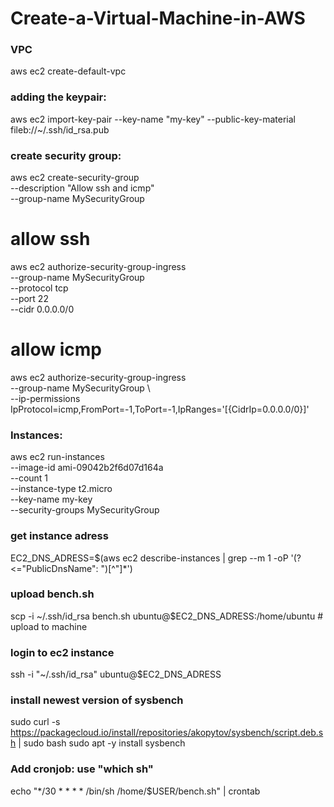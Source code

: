 # Create-a-Virtual-Machine-in-AWS
### VPC
aws ec2 create-default-vpc


### adding the keypair: 
aws ec2 import-key-pair --key-name "my-key" --public-key-material fileb://~/.ssh/id_rsa.pub


### create security group:
aws ec2 create-security-group \
	--description "Allow ssh and icmp" \
	--group-name MySecurityGroup

# allow ssh
aws ec2 authorize-security-group-ingress \
    --group-name MySecurityGroup \
    --protocol tcp \
    --port 22 \
    --cidr 0.0.0.0/0
	
# allow icmp
aws ec2 authorize-security-group-ingress \
    --group-name MySecurityGroup \   
    --ip-permissions IpProtocol=icmp,FromPort=-1,ToPort=-1,IpRanges='[{CidrIp=0.0.0.0/0}]'


### Instances:
aws ec2 run-instances \
	--image-id ami-09042b2f6d07d164a \
	--count 1 \
	--instance-type t2.micro \
	--key-name my-key \
	--security-groups MySecurityGroup
	
	

### get instance adress
EC2_DNS_ADRESS=$(aws ec2 describe-instances | grep --m 1 -oP '(?<="PublicDnsName": ")[^"]*')

### upload bench.sh
scp -i ~/.ssh/id_rsa bench.sh ubuntu@$EC2_DNS_ADRESS:/home/ubuntu # upload to machine

### login to ec2 instance
ssh -i "~/.ssh/id_rsa" ubuntu@$EC2_DNS_ADRESS

### install newest version of sysbench
sudo curl -s https://packagecloud.io/install/repositories/akopytov/sysbench/script.deb.sh | sudo bash
sudo apt -y install sysbench

### Add cronjob: use "which sh"
echo "*/30 * * * * /bin/sh /home/$USER/bench.sh" | crontab
